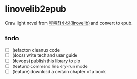 # linovelib2epub
Craw light novel from [哔哩轻小说(linovelib)](https://w.linovelib.com/) and convert to epub.

## todo

- [ ] (refactor) cleanup code
- [ ] (docs) write tech and user guide
- [ ] (devops) publish this library to pip 
- [ ] (feature) command line dry-run mode
- [ ] (feature) download a certain chapter of a book